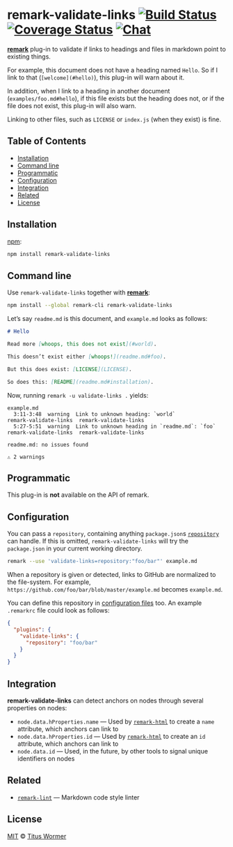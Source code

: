 # remark-validate-links [![Build Status][build-badge]][build-status] [![Coverage Status][coverage-badge]][coverage-status] [![Chat][chat-badge]][chat]

[**remark**][remark] plug-in to validate if links to headings and files
in markdown point to existing things.

For example, this document does not have a heading named `Hello`.
So if I link to that (`[welcome](#hello)`), this plug-in will warn
about it.

In addition, when I link to a heading in another document
(`examples/foo.md#hello`), if this file exists but the heading does not,
or if the file does not exist, this plug-in will also warn.

Linking to other files, such as `LICENSE` or `index.js` (when they exist)
is fine.

## Table of Contents

*   [Installation](#installation)
*   [Command line](#command-line)
*   [Programmatic](#programmatic)
*   [Configuration](#configuration)
*   [Integration](#integration)
*   [Related](#related)
*   [License](#license)

## Installation

[npm][]:

```bash
npm install remark-validate-links
```

## Command line

Use `remark-validate-links` together with [**remark**][remark]:

```bash
npm install --global remark-cli remark-validate-links
```

Let’s say `readme.md` is this document, and `example.md` looks as follows:

```markdown
# Hello

Read more [whoops, this does not exist](#world).

This doesn’t exist either [whoops!](readme.md#foo).

But this does exist: [LICENSE](LICENSE).

So does this: [README](readme.md#installation).
```

Now, running `remark -u validate-links .` yields:

```text
example.md
  3:11-3:48  warning  Link to unknown heading: `world`               remark-validate-links  remark-validate-links
  5:27-5:51  warning  Link to unknown heading in `readme.md`: `foo`  remark-validate-links  remark-validate-links

readme.md: no issues found

⚠ 2 warnings
```

## Programmatic

This plug-in is **not** available on the API of remark.

## Configuration

You can pass a `repository`, containing anything `package.json`s
[`repository`][package-repository] can handle.  If this is omitted,
`remark-validate-links` will try the `package.json` in your current working
directory.

```bash
remark --use 'validate-links=repository:"foo/bar"' example.md
```

When a repository is given or detected, links to GitHub are normalized
to the file-system.  For example,
`https://github.com/foo/bar/blob/master/example.md` becomes `example.md`.

You can define this repository in [configuration files][cli] too.
An example `.remarkrc` file could look as follows:

```json
{
  "plugins": {
    "validate-links": {
      "repository": "foo/bar"
    }
  }
}
```

## Integration

**remark-validate-links** can detect anchors on nodes through
several properties on nodes:

*   `node.data.hProperties.name` — Used by [`remark-html`][remark-html]
    to create a `name` attribute, which anchors can link to
*   `node.data.hProperties.id` — Used by [`remark-html`][remark-html]
    to create an `id` attribute, which anchors can link to
*   `node.data.id` — Used, in the future, by other tools to signal
    unique identifiers on nodes

## Related

*   [`remark-lint`][remark-lint] — Markdown code style linter

## License

[MIT][license] © [Titus Wormer][author]

<!-- Definitions -->

[build-badge]: https://img.shields.io/travis/wooorm/remark-validate-links.svg

[build-status]: https://travis-ci.org/wooorm/remark-validate-links

[coverage-badge]: https://img.shields.io/codecov/c/github/wooorm/remark-validate-links.svg

[coverage-status]: https://codecov.io/github/wooorm/remark-validate-links

[chat-badge]: https://img.shields.io/gitter/room/wooorm/remark.svg

[chat]: https://gitter.im/wooorm/remark

[license]: LICENSE

[author]: http://wooorm.com

[npm]: https://docs.npmjs.com/cli/install

[remark]: https://github.com/wooorm/remark

[remark-lint]: https://github.com/wooorm/remark-lint

[remark-html]: https://github.com/wooorm/remark-html

[package-repository]: https://docs.npmjs.com/files/package.json#repository

[cli]: https://github.com/wooorm/remark/tree/master/packages/remark-cli#readme
